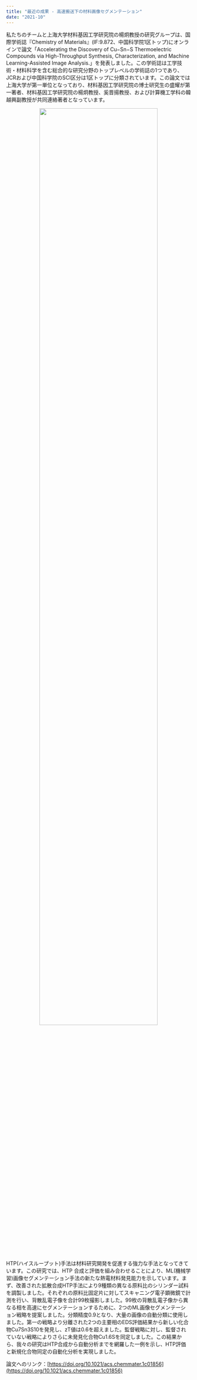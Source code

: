 ```yaml
---
title: "最近の成果 - 高速搬送下の材料画像セグメンテーション"
date: "2021-10"
---
```


私たちのチームと上海大学材料基因工学研究院の楊炯教授の研究グループは、国際学術誌『Chemistry of Materials』(IF:9.872、中国科学院1区トップ)にオンラインで論文「Accelerating the Discovery of Cu−Sn−S Thermoelectric Compounds via High-Throughput Synthesis, Characterization, and Machine Learning-Assisted Image Analysis.」を発表しました。この学術誌は工学技術・材料科学を含む総合的な研究分野のトップレベルの学術誌の1つであり、JCRおよび中国科学院のSCI区分は1区トップに分類されています。この論文では上海大学が第一単位となっており、材料基因工学研究院の博士研究生の盛耀が第一著者、材料基因工学研究院の楊炯教授、奚晋揚教授、および計算機工学科の韓越興副教授が共同連絡著者となっています。

<p align="center">
    <img src="/images/indexPic/2021/20211016.png" style="width: 80%">
</p>

HTP(ハイスループット)手法は材料研究開発を促進する強力な手法となってきています。この研究では、HTP 合成と評価を組み合わせることにより、ML(機械学習)画像セグメンテーション手法の新たな熱電材料発見能力を示しています。まず、改善された拡散合成HTP手法により9種類の異なる原料比のシリンダー試料を調製しました。それぞれの原料比固定片に対してスキャニング電子顕微鏡で計測を行い、背散乱電子像を合計99枚撮影しました。99枚の背散乱電子像から異なる相を高速にセグメンテーションするために、2つのML画像セグメンテーション戦略を提案しました。分類精度0.9となり、大量の画像の自動分類に使用しました。第一の戦略より分離された2つの主要相のEDS評価結果から新しい化合物Cu7Sn3S10を発見し、zT値は0.6を超えました。監督戦略に対し、監督されていない戦略によりさらに未発見化合物Cu1.6Sを同定しました。この結果から、我々の研究はHTP合成から自動分析までを網羅した一例を示し、HTP評価と新規化合物同定の自動化分析を実現しました。

論文へのリンク：[https://doi.org/10.1021/acs.chemmater.1c01856](https://doi.org/10.1021/acs.chemmater.1c01856)